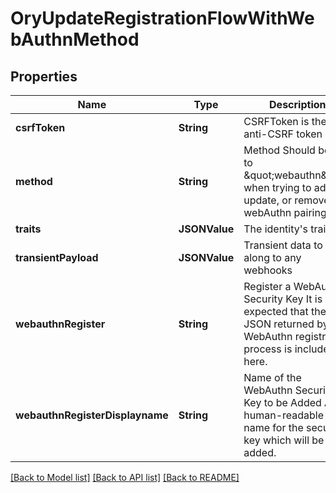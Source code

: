 # OryUpdateRegistrationFlowWithWebAuthnMethod

## Properties
Name | Type | Description | Notes
------------ | ------------- | ------------- | -------------
**csrfToken** | **String** | CSRFToken is the anti-CSRF token | [optional] 
**method** | **String** | Method  Should be set to \&quot;webauthn\&quot; when trying to add, update, or remove a webAuthn pairing. | 
**traits** | **JSONValue** | The identity&#39;s traits | 
**transientPayload** | **JSONValue** | Transient data to pass along to any webhooks | [optional] 
**webauthnRegister** | **String** | Register a WebAuthn Security Key  It is expected that the JSON returned by the WebAuthn registration process is included here. | [optional] 
**webauthnRegisterDisplayname** | **String** | Name of the WebAuthn Security Key to be Added  A human-readable name for the security key which will be added. | [optional] 

[[Back to Model list]](../README.md#documentation-for-models) [[Back to API list]](../README.md#documentation-for-api-endpoints) [[Back to README]](../README.md)


